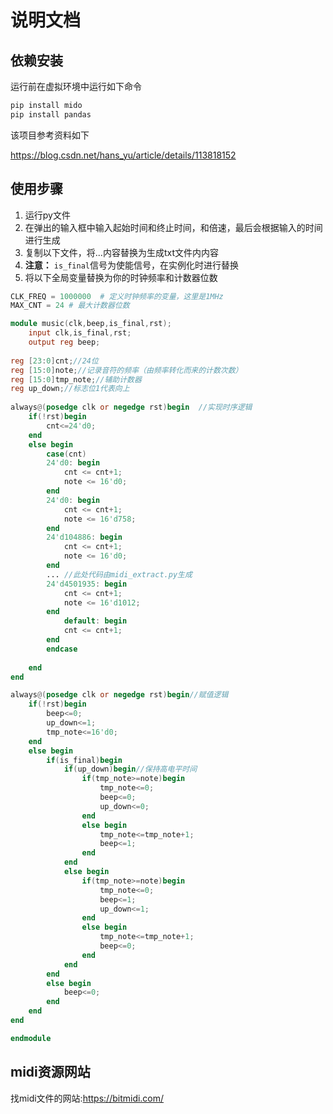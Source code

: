 # 说明文档
## 依赖安装
运行前在虚拟环境中运行如下命令
````bash
pip install mido
pip install pandas
````
该项目参考资料如下

https://blog.csdn.net/hans_yu/article/details/113818152

## 使用步骤
1. 运行py文件
2. 在弹出的输入框中输入起始时间和终止时间，和倍速，最后会根据输入的时间进行生成
3. 复制以下文件，将...内容替换为生成txt文件内内容
4. **注意：** `is_final`信号为使能信号，在实例化时进行替换
5. 将以下全局变量替换为你的时钟频率和计数器位数
```python
CLK_FREQ = 1000000  # 定义时钟频率的变量，这里是1MHz
MAX_CNT = 24 # 最大计数器位数
```

```verilog
module music(clk,beep,is_final,rst);
	input clk,is_final,rst;
	output reg beep;
	
reg [23:0]cnt;//24位
reg [15:0]note;//记录音符的频率（由频率转化而来的计数次数）
reg [15:0]tmp_note;//辅助计数器
reg up_down;//标志位1代表向上
	
always@(posedge clk or negedge rst)begin  //实现时序逻辑
	if(!rst)begin
		cnt<=24'd0;
	end
	else begin
		case(cnt)
        24'd0: begin
            cnt <= cnt+1;  
            note <= 16'd0;  
        end
        24'd0: begin
            cnt <= cnt+1;  
            note <= 16'd758;  
        end
        24'd104886: begin
            cnt <= cnt+1;  
            note <= 16'd0;  
        end
        ... //此处代码由midi_extract.py生成
        24'd4501935: begin
            cnt <= cnt+1;  
            note <= 16'd1012;
		end		
			default: begin
            cnt <= cnt+1;
        end
		endcase
		
	end
end

always@(posedge clk or negedge rst)begin//赋值逻辑
	if(!rst)begin
		beep<=0;
		up_down<=1;
		tmp_note<=16'd0;
	end
	else begin
		if(is_final)begin
			if(up_down)begin//保持高电平时间
				if(tmp_note>=note)begin
					tmp_note<=0;
					beep<=0;
					up_down<=0;
				end
				else begin
					tmp_note<=tmp_note+1;
					beep<=1;
				end
			end
			else begin
				if(tmp_note>=note)begin
					tmp_note<=0;
					beep<=1;
					up_down<=1;
				end
				else begin
					tmp_note<=tmp_note+1;
					beep<=0;
				end
			end
		end
		else begin
			beep<=0;
		end
	end
end

endmodule
```

## midi资源网站

找midi文件的网站:https://bitmidi.com/
